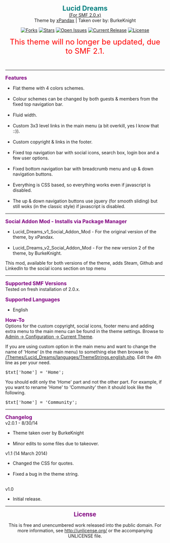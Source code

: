 <p>
<center><span style="color: teal;"><span style="font-size: 16pt;"><strong>Lucid Dreams</strong></span></span><br />
<span style="text-decoration: underline;">(For SMF 2.0.x)</span><br />
Theme by <a href="https://github.com/LinuxPanda/SMF2.0Theme--LucidDreams">xPandax</a> | Taken over by: BurkeKnight</p>

[![Forks](https://img.shields.io/github/forks/BurkeKnight-Enterprises/Lucid-Dreams-SMF-2.0.x-Theme-by-xPandax.svg)](https://github.com/BurkeKnight-Enterprises/Lucid-Dreams-SMF-2.0.x-Theme-by-xPandax/network)
[![Stars](https://img.shields.io/github/stars/BurkeKnight-Enterprises/Lucid-Dreams-SMF-2.0.x-Theme-by-xPandax.svg)](hhttps://github.com/BurkeKnight-Enterprises/Lucid-Dreams-SMF-2.0.x-Theme-by-xPandax/stargazers)
[![Open Issues](https://img.shields.io/github/issues/BurkeKnight-Enterprises/Lucid-Dreams-SMF-2.0.x-Theme-by-xPandax.svg)](https://github.com/BurkeKnight-Enterprises/Lucid-Dreams-SMF-2.0.x-Theme-by-xPandax/issues)
[![Current Release](https://img.shields.io/github/release/BurkeKnight-Enterprises/Lucid-Dreams-SMF-2.0.x-Theme-by-xPandax.svg)](https://github.com/BurkeKnight-Enterprises/Lucid-Dreams-SMF-2.0.x-Theme-by-xPandax/releases)
[![License](https://img.shields.io/badge/License-UNLICENSE-red.svg)](http://unlicense.org/)

<p><span style="color: red;"><span style="font-size: 18pt;">This theme will no longer be updated, due to SMF 2.1.</span></span><br />
</center><br />
<hr /></p>

<p><span style="color: purple;"><span style="font-size: 12pt;"><strong>Features</strong></span></span><br />
<ul><li>Flat theme with 4 colors schemes.</li><br />
<li>Colour schemes can be changed by both guests & members from the fixed top navigation bar.</li><br />
<li>Fluid width.</li><br />
<li>Custom 3x3 level links in the main menu (a bit overkill, yes I know that ::)).</li><br />
<li>Custom copyright & links in the footer.</li><br />
<li>Fixed top navigation bar with social icons, search box, login box and a few user options.</li><br />
<li>Fixed bottom navigation bar with breadcrumb menu and up & down navigation buttons.</li><br />
<li>Everything is CSS based, so everything works even if javascript is disabled.</li><br />
<li>The up & down navigation buttons use jquery (for smooth sliding) but still woks (in the classic style) if javascript is disabled.</li></ul></p>

<p><hr /></p>

<p><span style="color: purple;"><span style="font-size: 12pt;"><strong>Social Addon Mod - Installs via Package Manager</strong></span></span><br />
<ul><li>Lucid_Dreams_v1_Social_Addon_Mod - For the original version of the theme, by xPandax.</li><br />
<li>Lucid_Dreams_v2_Social_Addon_Mod - For the new version 2 of the theme, by BurkeKnight.</li></ul></p>

<p>This mod, available for both versions of the theme, adds Steam, Github and LinkedIn to the social icons section on top menu</p>

<p><hr /></p>

<p><span style="color: purple;"><span style="font-size: 12pt;"><strong>Supported SMF Versions</strong></span></span><br />
Tested on fresh installation of 2.0.x.</p>

<p><span style="color: purple;"><span style="font-size: 12pt;"><strong>Supported Languages</strong></span></span><br />
<ul><li>English</li></ul></p>

<p><span style="color: purple;"><span style="font-size: 12pt;"><strong>How-To</strong></span></span> <br />
Options for the custom copyright, social icons, footer menu and adding extra menu to the main menu can be found in the theme settings. Browse to <span style="text-decoration: underline;">Admin -> Configuration -> Current Theme</span>.</p>

<p>If you are using custom option in the main menu and want to change the name of 'Home' (n the main menu) to something else then browse to <span style="text-decoration: underline;">/Themes/Lucid_Dreams/languages/ThemeStrings.english.php</span>. Edit the 4th line as per your need.<br />
<pre>$txt['home'] = 'Home';</pre></p>

<p>You should edit only the 'Home' part and not the other part. For example, if you want to rename 'Home' to 'Community' then it should look like the following.<br />
<pre>$txt['home'] = 'Community';</pre></p>

<p><hr /></p>

<p><span style="color: purple;"><span style="font-size: 12pt;"><strong>Changelog</strong></span></span><br />
v2.0.1 - 8/30/14<br />
<ul><li>Theme taken over by BurkeKnight</li><br />
<li>Minor edits to some files due to takeover.</li></ul></p>

<p>v1.1 (14 March 2014)<br />
<ul><li>Changed the CSS for quotes.</li><br />
<li>Fixed a bug in the theme string.</li></ul><br />
v1.0<br />
<ul><li>Initial release.</li></ul></p>

<p><hr /><center><span style="color: purple;"><span style="font-size: 14pt;"><strong>License</strong></span></span></p>

<p>This is free and unencumbered work released into the public domain. For more information, see <a href="http://unlicense.org/">http://unlicense.org/</a> or the accompanying UNLICENSE file.<br />
</center></p>
